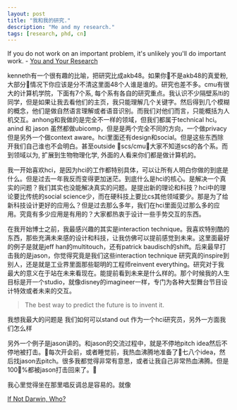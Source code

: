 ```yaml
---
layout: post
title: "我和我的研究."
description: "Me and my research."
tags: [research, phd, cn]
---
```


If you do not work on an important problem, it's unlikely you'll do important work.    - [You and Your Research](http://www.cs.virginia.edu/~robins/YouAndYourResearch.html)


kenneth有一个很有趣的比喻，把研究比成akb48。如果你不是akb48的真爱粉, 大部分情况下你应该是分不清这里面48个人谁是谁的。研究也差不多。cmu有很大的计算机学院，下面有7个系, 每个系有各自的研究重点。我认识不少隔壁系lti的同学，但是如果让我去看他们的主页，我只能理解几个关键字。然后得到几个模糊的概念，他们是做自然语言理解或者语音识别。而我们对他们而言，只能概括为人机交互。anhong和我做的是完全不一样的领域，但我们都属于technical hci。anind 和 jason 虽然都做ubicomp，但是是两个完全不同的方向，一个做privacy但是另外一个做context aware。hci里面还有design和social。但是这些东西除开我们自己谁也不会明白。甚至outside scs/cmu，大家不知道scs的各个系。而到领域以为, 扩展到生物物理化学, 外面的人看来你们都是做计算机的。

我一开始喜欢hci，是因为hci的工作都特别具体，可以让所有人明白你做的到底是什么。但是过去一年我反而变得更加迷茫。到底什么是hci的核心。是解决一个真实的问题？我们其实也没能解决真实的问题。是提出新的理论和科技？hci中的理论要比传统的social science少，而在硬科技上要比cs其他领域要少。那是为了给新科技设计更好的应用么？但是过去那么多年，我们在hci里面见过那么多的应用。究竟有多少应用是有用的？大家都热衷于设计一些手势交互的东西。

在我开始博士之前，我最感兴趣的其实是interaction technique。我喜欢特别酷的东西，那些充满未来感的设计和科技，让我仿佛可以提前感觉到未来。这里面最好的例子是就是jeff han的multitouch，还有patrick baudisch的shift。后来最早打击我的是jason，你觉得究竟是我们这些interaction technique 研究真的inspire到别人，还是就是工业界里面那些聪明的工程师reinvent everything。研究对于我最大的意义在于站在未来看现在。能提前看到未来是什么样的。那个时候我的人生目标是开一个studio，就像disney的imagineer一样，专门为各种大型舞台节目设计特效或者未来的交互。

> The best way to predict the future is to invent it.



我想我最大的问题是 我们如何可以stand out 作为一个hci研究员，另外一方面我们怎么样


另外一个例子是jason讲的。和jason的交流过程中，就是不停地pitch idea然后不停地被打击。每次开会前，或者睡觉前，我热血沸腾地准备了七八个idea，然后找jason去pitch。很多我都觉得非常有意思，或者让我自己非常热血沸腾。但是100%都被jason打击回来了。

我心里觉得坐在那里唱反调总是容易的。就像

 




[If Not Darwin, Who?](http://nautil.us/issue/43/Heroes/if-not-darwin-who)